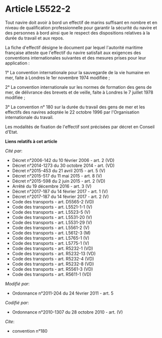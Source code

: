 # Article L5522-2

Tout navire doit avoir à bord un effectif de marins suffisant en nombre et en niveau de qualification professionnelle pour
garantir la sécurité du navire et des personnes à bord  ainsi que le respect des dispositions relatives à la durée du travail
et aux repos.

La fiche d'effectif désigne le document par lequel l'autorité maritime française atteste que l'effectif du navire satisfait
aux exigences des conventions internationales suivantes et des mesures prises pour leur application :

1° La convention internationale pour la sauvegarde de la vie humaine en mer, faite à Londres le 1er novembre 1974 modifiée ;

2° La convention internationale sur les normes de formation des gens de mer, de délivrance des brevets et de veille, faite à
Londres le 7 juillet 1978 modifiée ;

3° La convention n° 180 sur la durée du travail des gens de mer et les effectifs des navires adoptée le 22 octobre 1996 par
l'Organisation internationale du travail.

Les modalités de fixation de l'effectif sont précisées par décret en Conseil d'Etat.

**Liens relatifs à cet article**

_Cité par_:

  - Décret n°2006-142 du 10 février 2006 - art. 2 (VD)
  - Décret n°2014-1273 du 30 octobre 2014 - art. (VD)
  - Décret n°2015-453 du 21 avril 2015 - art. 5 (V)
  - Décret n°2015-517 du 11 mai 2015 - art. 8 (V)
  - Décret n°2015-598 du 2 juin 2015 - art. 2 (VD)
  - Arrêté du 19 décembre 2016 - art. 3 (V)
  - Décret n°2017-187 du 14 février 2017 - art. 1 (V)
  - Décret n°2017-187 du 14 février 2017 - art. 2 (V)
  - Code des transports - art. D5565-2 (VD)
  - Code des transports - art. L5521-1-1 (V)
  - Code des transports - art. L5523-5 (V)
  - Code des transports - art. L5531-20 (V)
  - Code des transports - art. L5531-29 (V)
  - Code des transports - art. L5561-2 (V)
  - Code des transports - art. L5612-3 (M)
  - Code des transports - art. L5765-1 (V)
  - Code des transports - art. L5775-1 (V)
  - Code des transports - art. R5232-1 (VD)
  - Code des transports - art. R5232-13 (VD)
  - Code des transports - art. R5232-4 (VD)
  - Code des transports - art. R5232-8 (VD)
  - Code des transports - art. R5561-3 (VD)
  - Code des transports - art. R5611-1 (VD)

_Modifié par_:

  - Ordonnance n°2011-204 du 24 février 2011 - art. 5

_Codifié par_:

  - Ordonnance n°2010-1307 du 28 octobre 2010 - art. (V)

_Cite_:

  - convention n°180
